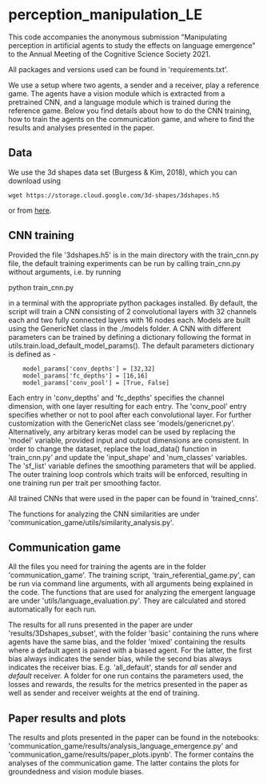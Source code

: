 # perception_manipulation_LE

This code accompanies the anonymous submission 
"Manipulating perception in artificial agents to study the effects on language emergence"
to the Annual Meeting of the Cognitive Science Society 2021.

All packages and versions used can be found in 'requirements.txt'.

We use a setup where two agents, a sender and a receiver, play a reference game. The agents have a vision module which 
is extracted from a pretrained CNN, and a language module which is trained during the reference game. Below you find
details about how to do the CNN training, how to train the agents on the communication game, and where to find the 
results and analyses presented in the paper. 


## Data 

We use the 3d shapes data set (Burgess & Kim, 2018), which you can download using

    wget https://storage.cloud.google.com/3d-shapes/3dshapes.h5

or from [here](https://console.cloud.google.com/storage/browser/3d-shapes;tab=objects?prefix=&forceOnObjectsSortingFiltering=false]).


## CNN training 

Provided the file '3dshapes.h5' is in the main directory with the train_cnn.py file, the default training experiments can be run by calling
train_cnn.py without arguments, i.e. by running

python train_cnn.py

in a terminal with the appropriate python packages installed. By default, the script will train a CNN consisting of 2
convolutional layers with 32 channels each and two fully connected layers with 16 nodes each. Models are built using
the GenericNet class in the ./models folder. A CNN with different parameters can be trained by defining a dictionary
following the format in utils.train.load_default_model_params(). The default parameters dictionary is defined as -  

        model_params['conv_depths'] = [32,32]
        model_params['fc_depths'] = [16,16]
        model_params['conv_pool'] = [True, False]

Each entry in 'conv_depths' and 'fc_depths' specifies the channel dimension, with one layer resulting for each entry.
The 'conv_pool' entry specifies whether or not to pool after each convolutional layer. For further customization with
the GenericNet class see 'models/genericnet.py'. Alternatively, any arbitrary keras model can be used by replacing the
'model' variable, provided input and output dimensions are consistent. In order to change the dataset, replace the
load_data() function in 'train_cnn.py' and update the 'input_shape' and 'num_classes' variables. The 'sf_list' variable
defines the smoothing parameters that will be applied. The outer training loop controls which traits will be enforced,
resulting in one training run per trait per smoothing factor.


All trained CNNs that were used in the paper can be found in 'trained_cnns'.

The functions for analyzing the CNN similarities are under 'communication_game/utils/similarity_analysis.py'.


## Communication game 

All the files you need for training the agents are in the folder 'communication_game'. The training script,
'train_referential_game.py', can be run via command line arguments, with all arguments being explained in the code.
The functions that are used for analyzing the emergent language are under 'utils/language_evaluation.py'. They are 
calculated and stored automatically for each run. 

The results for all runs presented in the paper are under 'results/3Dshapes_subset', with the folder 'basic' containing 
the runs where agents have the same bias, and the folder 'mixed' containing the results where a default agent is paired
with a biased agent. For the latter, the first bias always indicates the sender bias, while the second bias always 
indicates the receiver bias. E.g. 'all_default', stands for *all* sender and *default* receiver. A folder for
one run contains the parameters used, the losses and rewards, the results for the metrics presented in the paper as well
as sender and receiver weights at the end of training. 

## Paper results and plots 

The results and plots presented in the paper can be found in the notebooks: 
'communication_game/results/analysis_language_emergence.py' and 'communication_game/results/paper_plots.ipynb'.
The former contains the analyses of the communication game. The latter contains the plots for groundedness and vision
module biases. 








